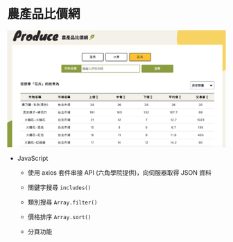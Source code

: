 # 農產品比價網
![image](https://github.com/HCLin23/vegetablePrice/blob/main/forReadMe.png)
- JavaScript
  - 使用 axios 套件串接 API (六角學院提供)，向伺服器取得 JSON 資料

  - 關鍵字搜尋 `includes()`
  - 類別搜尋   `Array.filter()`
  - 價格排序   `Array.sort()`
  - 分頁功能
      
